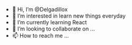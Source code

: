 - 👋 Hi, I’m @Delgadillox
- 👀 I’m interested in learn new things everyday
- 🌱 I’m currently learning React
- 💞️ I’m looking to collaborate on ...
- 📫 How to reach me ...

<!---
Delgadillox/Delgadillox is a ✨ special ✨ repository because its `README.md` (this file) appears on your GitHub profile.
You can click the Preview link to take a look at your changes.
--->
